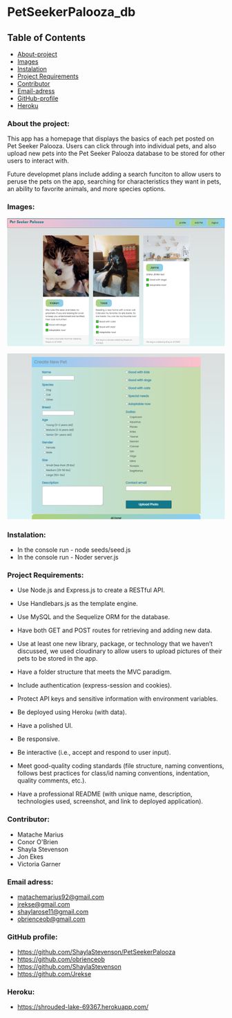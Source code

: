 # PetSeekerPalooza_db

## Table of Contents

* [About-project](#Description)
* [Images](#Images)
* [Instalation](#Instalation)
* [Project Requirements](#Project-Requirements)
* [Contributor](#Contributor)
* [Email-adress](#Email)
* [GitHub-profile](#GitHub-profile)
* [Heroku](#Heroku)


   
### About the project:

This app has a homepage that displays the basics of each pet posted on Pet Seeker Palooza. Users can click through into individual pets, and also upload new pets into the Pet Seeker Palooza database to be stored for other users to interact with. 

Future developmet plans include adding a search funciton to allow users to peruse the pets on the app, searching for characteristics they want in pets, an ability to favorite animals, and more species options. 


### Images:
![demo-image-home](./img/demo-image-home.png) 

![demo-image-form](./img/demo-img-form.png) 

### Instalation:
* In the console run - node seeds/seed.js
* In the console run - Noder server.js

### Project Requirements:

* Use Node.js and Express.js to create a RESTful API.


* Use Handlebars.js as the template engine.


* Use MySQL and the Sequelize ORM for the database.


* Have both GET and POST routes for retrieving and adding new data.


* Use at least one new library, package, or technology that we haven’t discussed, we used cloudinary to allow users to upload pictures of their pets to be stored in the app. 


* Have a folder structure that meets the MVC paradigm.


* Include authentication (express-session and cookies).


* Protect API keys and sensitive information with environment variables.


* Be deployed using Heroku (with data).


* Have a polished UI.


* Be responsive.


* Be interactive (i.e., accept and respond to user input).


* Meet good-quality coding standards (file structure, naming conventions, follows best practices for class/id naming conventions, indentation, quality comments, etc.).


* Have a professional README (with unique name, description, technologies used, screenshot, and link to deployed application).



### Contributor:
* Matache Marius
* Conor O'Brien
* Shayla Stevenson
* Jon Ekes
* Victoria Garner


### Email adress:
* matachemarius92@gmail.com
* jrekse@gmail.com
* shaylarose11@gmail.com
* obrienceob@gmail.com


### GitHub profile:
* https://github.com/ShaylaStevenson/PetSeekerPalooza
* https://github.com/obrienceob
* https://github.com/ShaylaStevenson
* https://github.com/Jrekse

### Heroku:
* https://shrouded-lake-69367.herokuapp.com/


